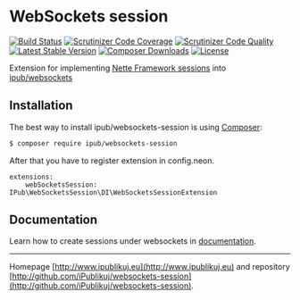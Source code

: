 # WebSockets session

[![Build Status](https://img.shields.io/travis/iPublikuj/websockets-session.svg?style=flat-square)](https://travis-ci.org/iPublikuj/websockets-session)
[![Scrutinizer Code Coverage](https://img.shields.io/scrutinizer/coverage/g/iPublikuj/websockets-session.svg?style=flat-square)](https://scrutinizer-ci.com/g/iPublikuj/websockets-session/?branch=master)
[![Scrutinizer Code Quality](https://img.shields.io/scrutinizer/g/iPublikuj/websockets-session.svg?style=flat-square)](https://scrutinizer-ci.com/g/iPublikuj/websockets-session/?branch=master)
[![Latest Stable Version](https://img.shields.io/packagist/v/ipub/websockets-session.svg?style=flat-square)](https://packagist.org/packages/ipub/websockets-session)
[![Composer Downloads](https://img.shields.io/packagist/dt/ipub/websockets-session.svg?style=flat-square)](https://packagist.org/packages/ipub/websockets-session)
[![License](https://img.shields.io/packagist/l/ipub/websockets-session.svg?style=flat-square)](https://packagist.org/packages/ipub/websockets-session)

Extension for implementing [Nette Framework sessions](http://nette.org/) into [ipub/websockets](https://github.com/iPublikuj/websockets) 

## Installation

The best way to install ipub/websockets-session is using [Composer](http://getcomposer.org/):

```sh
$ composer require ipub/websockets-session
```

After that you have to register extension in config.neon.

```neon
extensions:
	webSocketsSession: IPub\WebSocketsSession\DI\WebSocketsSessionExtension
```

## Documentation

Learn how to create sessions under websockets in [documentation](https://github.com/iPublikuj/websockets-session/blob/master/docs/en/index.md).

***
Homepage [http://www.ipublikuj.eu](http://www.ipublikuj.eu) and repository [http://github.com/iPublikuj/websockets-session](http://github.com/iPublikuj/websockets-session).
